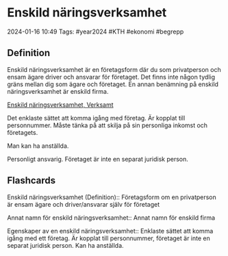 # Enskild näringsverksamhet

2024-01-16 10:49
Tags: #year2024 #KTH #ekonomi #begrepp

## Definition

Enskild näringsverksamhet är en företagsform där du som privatperson och ensam ägare driver och ansvarar för företaget. Det finns inte någon tydlig gräns mellan dig som ägare och företaget. En annan benämning på enskild näringsverksamhet är enskild firma.

[Enskild näringsverksamhet, Verksamt](https://www.verksamt.se/starta/valj-foretagsform/enskild-naringsverksamhet)

Det enklaste sättet att komma igång med företag. Är kopplat till personnummer. Måste tänka på att skilja på sin personliga inkomst och företagets.

Man kan ha anställda.

Personligt ansvarig. Företaget är inte en separat juridisk person.

## Flashcards

Enskild näringsverksamhet (Definition):: Företagsform om en privatperson är ensam ägare och driver/ansvarar själv för företaget
<!--SR:!2024-01-25,3,258!2024-01-25,4,270-->

Annat namn för enskild näringsverksamhet:: Annat namn för enskild firma
<!--SR:!2024-01-26,4,274!2024-02-10,15,294-->

Egenskaper av en enskild näringsverksamhet:: Enklaste sättet att komma igång med ett företag. Är kopplat till personnummer, företaget är inte en separat juridisk person. Kan ha anställda.
<!--SR:!2024-02-02,7,258!2024-01-25,4,270-->
